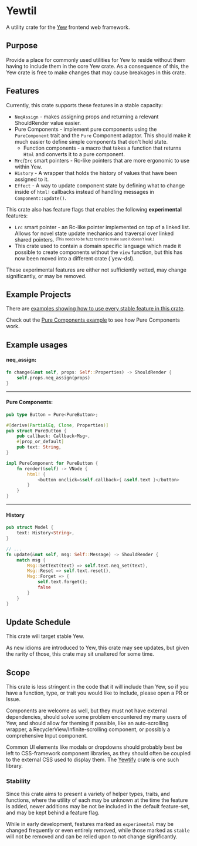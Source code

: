 # Yewtil
A utility crate for the [Yew](https://github.com/yewstack/yew) frontend web framework.

## Purpose
Provide a place for commonly used utilities for Yew to reside without them having to include them in the core Yew crate.
As a consequence of this, the Yew crate is free to make changes that may cause breakages in this crate.

## Features
Currently, this crate supports these features in a stable capacity:
* `NeqAssign` - makes assigning props and returning a relevant ShouldRender value easier.
* Pure Components - implement pure components using the `PureComponent` trait and the `Pure` Component adaptor. 
This should make it much easier to define simple components that don't hold state.
  * Function components - a macro that takes a function that returns `Html` and converts it to a pure component.
* `Mrc`/`Irc` smart pointers - Rc-like pointers that are more ergonomic to use within Yew.
* `History` - A wrapper that holds the history of values that have been assigned to it.
* `Effect` - A way to update component state by defining what to change inside of `html!` callbacks
 instead of handling messages in `Component::update()`.

This crate also has feature flags that enables the following **experimental** features:
* `Lrc` smart pointer - an Rc-like pointer implemented on top of a linked list. Allows for novel state update mechanics 
and traversal over linked shared pointers. <sup><sub>(This needs to be fuzz tested to make sure it doesn't leak.)</sub></sup>
* This crate used to contain a domain specific language which made it possible to create components without the `view` function, but this has now been moved into a different crate (`yew-dsl).

These experimental features are either not sufficiently vetted, may change significantly, or may be removed.

## Example Projects 
There are [examples showing how to use every stable feature in this crate](https://github.com/yewstack/yew/tree/master/yewtil/examples). 

Check out the [Pure Components example](https://github.com/yewstack/yew/tree/master/yewtil/examples/demo) to see how Pure Components work.

## Example usages
#### neq_assign:

```rust
fn change(&mut self, props: Self::Properties) -> ShouldRender {
    self.props.neq_assign(props)
}
```

-------------

#### Pure Components:
```rust
pub type Button = Pure<PureButton>;

#[derive(PartialEq, Clone, Properties)]
pub struct PureButton {
    pub callback: Callback<Msg>,
    #[prop_or_default]
    pub text: String,
}

impl PureComponent for PureButton {
    fn render(&self) -> VNode {
        html! {
            <button onclick=&self.callback>{ &self.text }</button>
        }
    }
}
```

--------------

#### History
```rust
pub struct Model {
    text: History<String>,
}

// ...
fn update(&mut self, msg: Self::Message) -> ShouldRender {
    match msg {
        Msg::SetText(text) => self.text.neq_set(text),
        Msg::Reset => self.text.reset(),
        Msg::Forget => {
            self.text.forget();
            false
        }
    }
}
```

## Update Schedule
This crate will target stable Yew.

As new idioms are introduced to Yew, this crate may see updates, but given the rarity of those, this crate may sit unaltered for some time.

## Scope
This crate is less stringent in the code that it will include than Yew, so if you have a function, type, or trait you would like to include, please open a PR or Issue.

Components are welcome as well, but they must not have external dependencies, should solve some problem encountered my many users of Yew, and should allow for theming if possible, like an auto-scrolling wrapper, a RecyclerView/Infinite-scrolling component, or possibly a comprehensive Input component.

Common UI elements like modals or dropdowns should probably best be left to CSS-framework component libraries, as they should often be coupled to the external CSS used to display them. The [Yewtify](https://github.com/yewstack/yewtify) crate is one such library.

### Stability
Since this crate aims to present a variety of helper types, traits, and functions, where the utility of each may be unknown at the time the feature is added, newer additions may be not be included in the default feature-set, and may be kept behind a feature flag. 

While in early development, features marked as `experimental` may be changed frequently or even entirely removed, while those marked as `stable` will not be removed and can be relied upon to not change significantly.
